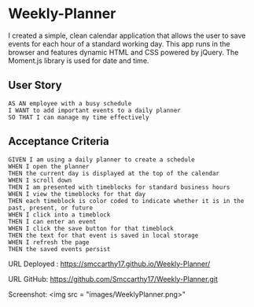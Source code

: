 # Weekly-Planner

I created a simple, clean calendar application that allows the user to save events for each hour of a standard working day. This app runs in the browser and features dynamic HTML and CSS powered by jQuery. The Moment.js library is used for date and time.

## User Story

```
AS AN employee with a busy schedule
I WANT to add important events to a daily planner
SO THAT I can manage my time effectively
```

## Acceptance Criteria

```
GIVEN I am using a daily planner to create a schedule
WHEN I open the planner
THEN the current day is displayed at the top of the calendar
WHEN I scroll down
THEN I am presented with timeblocks for standard business hours
WHEN I view the timeblocks for that day
THEN each timeblock is color coded to indicate whether it is in the past, present, or future
WHEN I click into a timeblock
THEN I can enter an event
WHEN I click the save button for that timeblock
THEN the text for that event is saved in local storage
WHEN I refresh the page
THEN the saved events persist
```

URL Deployed :  https://smccarthy17.github.io/Weekly-Planner/

URL GitHub: https://github.com/Smccarthy17/Weekly-Planner.git


Screenshot:  <img src = "images/WeeklyPlanner.png>"